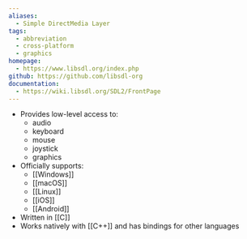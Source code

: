 ```yaml
---
aliases:
  - Simple DirectMedia Layer
tags:
  - abbreviation
  - cross-platform
  - graphics
homepage:
  - https://www.libsdl.org/index.php
github: https://github.com/libsdl-org
documentation:
  - https://wiki.libsdl.org/SDL2/FrontPage
---
```

- Provides low-level access to:
	- audio
	- keyboard
	- mouse
	- joystick
	- graphics
- Officially supports:
	- [[Windows]]
	- [[macOS]]
	- [[Linux]]
	- [[iOS]]
	- [[Android]]
- Written in [[C]]
- Works natively with [[C++]] and has bindings for other languages